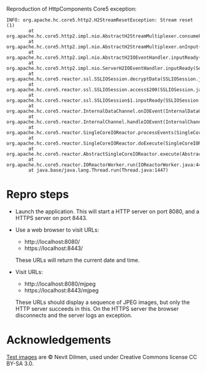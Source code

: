 Reproduction of HttpComponents Core5 exception:
```
INFO: org.apache.hc.core5.http2.H2StreamResetException: Stream reset (1)
        at org.apache.hc.core5.http2.impl.nio.AbstractH2StreamMultiplexer.consumeFrame(AbstractH2StreamMultiplexer.java:874)
        at org.apache.hc.core5.http2.impl.nio.AbstractH2StreamMultiplexer.onInput(AbstractH2StreamMultiplexer.java:455)
        at org.apache.hc.core5.http2.impl.nio.AbstractH2IOEventHandler.inputReady(AbstractH2IOEventHandler.java:65)
        at org.apache.hc.core5.http2.impl.nio.ServerH2IOEventHandler.inputReady(ServerH2IOEventHandler.java:39)
        at org.apache.hc.core5.reactor.ssl.SSLIOSession.decryptData(SSLIOSession.java:618)
        at org.apache.hc.core5.reactor.ssl.SSLIOSession.access$200(SSLIOSession.java:74)
        at org.apache.hc.core5.reactor.ssl.SSLIOSession$1.inputReady(SSLIOSession.java:204)
        at org.apache.hc.core5.reactor.InternalDataChannel.onIOEvent(InternalDataChannel.java:143)
        at org.apache.hc.core5.reactor.InternalChannel.handleIOEvent(InternalChannel.java:51)
        at org.apache.hc.core5.reactor.SingleCoreIOReactor.processEvents(SingleCoreIOReactor.java:176)
        at org.apache.hc.core5.reactor.SingleCoreIOReactor.doExecute(SingleCoreIOReactor.java:125)
        at org.apache.hc.core5.reactor.AbstractSingleCoreIOReactor.execute(AbstractSingleCoreIOReactor.java:92)
        at org.apache.hc.core5.reactor.IOReactorWorker.run(IOReactorWorker.java:44)
        at java.base/java.lang.Thread.run(Thread.java:1447)
```

# Repro steps
* Launch the application. This will start a HTTP server on port 8080, and a HTTPS server on port 8443.
* Use a web browser to visit URLs:
  * http://localhost:8080/
  * https://localhost:8443/

  These URLs will return the current date and time.
* Visit URLs:
  * http://localhost:8080/mjpeg
  * https://localhost:8443/mjpeg
 
  These URLs should display a sequence of JPEG images, but only the HTTP server
  succeeds in this. On the HTTPS server the browser disconnects and the server
  logs an exception.

# Acknowledgements
[Test images](https://commons.wikimedia.org/wiki/Category:Brain_MRI_case_0038) are © Nevit Dilmen,
used under Creative Commons license CC BY-SA 3.0.
